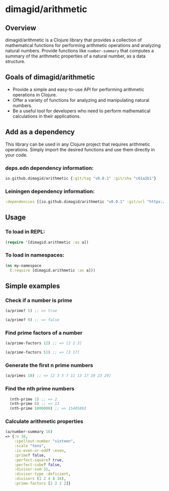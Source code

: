 # dimagid/arithmetic

## Overview
dimagid/arithmetic is a Clojure library that provides a collection of mathematical functions for performing arithmetic operations and analyzing natural numbers. Provide functions like `number-summary` that computes a summary of the arithmetic properties of a natural number, as a data structure.

## Goals of dimagid/arithmetic

- Provide a simple and easy-to-use API for performing arithmetic operations in Clojure.
- Offer a variety of functions for analyzing and manipulating natural numbers.
- Be a useful tool for developers who need to perform mathematical calculations in their applications.

## Add as a dependency

This library can be used in any Clojure project that requires arithmetic operations. Simply import the desired functions and use them directly in your code.

### deps.edn dependency information:
```clojure
io.github.dimagid/arithmetic {:git/tag "v0.0.1" :git/sha "c61a2b1"}
```

### Leiningen dependency information:
```clojure
:dependencies [[io.github.dimagid/arithmetic "v0.0.1" :git/url "https://github.com/dimagid/arithmetic.git" :git/sha "c61a2b1"]]
```

## Usage

### To load in REPL:
```clojure
(require '[dimagid.arithmetic :as a])
```

### To load in namespaces:
```clojure
(ns my-namespace
  (:require [dimagid.arithmetic :as a]))
```

## Simple examples

### Check if a number is prime
```clojure
(a/prime? 5) ;; => true

(a/prime? 9) ;; => false
```

### Find prime factors of a number
```clojure
(a/prime-factors 12) ;; => [2 2 3]

(a/prime-factors 51) ;; => [3 17]
```

### Generate the first n prime numbers
```clojure
(a/primes 10) ;; => [2 3 5 7 11 13 17 19 23 29]
```

### Find the nth prime numbers
```clojure
  (nth-prime 1) ;; => 2
  (nth-prime 6) ;; => 13
  (nth-prime 1000000) ;; => 15485863
```

### Calculate arithmetic properties
```clojure
(a/number-summary 16)
=> {:n 16,
    :spellout-number "sixteen",
    :scale "tens",
    :is-even-or-odd? :even,
    :prime? false,
    :perfect-square? true,
    :perfect-cube? false,
    :divisor-sum 31,
    :divisor-type :deficient,
    :divisors (1 2 4 8 16),
    :prime-factors [2 2 2 2]}
```
